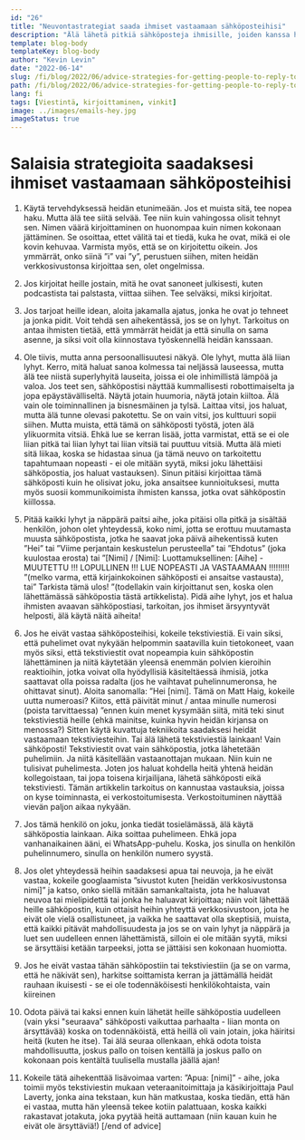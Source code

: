 ```yaml
---
id: "26"
title: "Neuvontastrategiat saada ihmiset vastaamaan sähköposteihisi"
description: "Älä lähetä pitkiä sähköposteja ihmisille, joiden kanssa haluat työskennellä.  Aseta kohta vain mahdollisimman nopeasti ja pidä se lyhyenä."
template: blog-body
templateKey: blog-body
author: "Kevin Levin"
date: "2022-06-14"
slug: /fi/blog/2022/06/advice-strategies-for-getting-people-to-reply-to-your-emails
path: /fi/blog/2022/06/advice-strategies-for-getting-people-to-reply-to-your-emails
lang: fi
tags: [Viestintä, kirjoittaminen, vinkit]
image: ../images/emails-hey.jpg
imageStatus: true
---
```


# Salaisia strategioita saadaksesi ihmiset vastaamaan sähköposteihisi

1. Käytä tervehdyksessä heidän etunimeään. Jos et muista sitä, tee nopea haku. Mutta älä tee siitä selvää. Tee niin kuin vahingossa olisit tehnyt sen. Nimen väärä kirjoittaminen on huonompaa kuin nimen kokonaan jättäminen. Se osoittaa, ettet välitä tai et tiedä, kuka he ovat, mikä ei ole kovin kehuvaa. Varmista myös, että se on kirjoitettu oikein. Jos ymmärrät, onko siinä ”i” vai ”y”, perustuen siihen, miten heidän verkkosivustonsa kirjoittaa sen, olet ongelmissa.

2. Jos kirjoitat heille jostain, mitä he ovat sanoneet julkisesti, kuten podcastista tai palstasta, viittaa siihen. Tee selväksi, miksi kirjoitat.

3. Jos tarjoat heille idean, aloita jakamalla ajatus, jonka he ovat jo tehneet ja jonka pidit. Voit tehdä sen aihekentässä, jos se on lyhyt. Tarkoitus on antaa ihmisten tietää, että ymmärrät heidät ja että sinulla on sama asenne, ja siksi voit olla kiinnostava työskennellä heidän kanssaan.

4. Ole tiivis, mutta anna persoonallisuutesi näkyä. Ole lyhyt, mutta älä liian lyhyt. Kerro, mitä haluat sanoa kolmessa tai neljässä lauseessa, mutta älä tee niistä superlyhyitä lauseita, joissa ei ole inhimillistä lämpöä ja valoa. Jos teet sen, sähköpostisi näyttää kummallisesti robottimaiselta ja jopa epäystävälliseltä. Näytä jotain huumoria, näytä jotain kiiltoa. Älä vain ole toiminnallinen ja bisnesmäinen ja tylsä. Laittaa vitsi, jos haluat, mutta älä tunne olevasi pakotettu. Se on vain vitsi, jos kulttuuri sopii siihen. Mutta muista, että tämä on sähköposti työstä, joten älä ylikuormita vitsiä. Ehkä lue se kerran lisää, jotta varmistat, että se ei ole liian pitkä tai liian lyhyt tai liian vitsiä tai puuttuu vitsiä. Mutta älä mieti sitä liikaa, koska se hidastaa sinua (ja tämä neuvo on tarkoitettu tapahtumaan nopeasti - ei ole mitään syytä, miksi joku lähettäisi sähköpostia, jos haluat vastauksen). Sinun pitäisi kirjoittaa tämä sähköposti kuin he olisivat joku, joka ansaitsee kunnioituksesi, mutta myös suosii kommunikoimista ihmisten kanssa, jotka ovat sähköpostin kiillossa.

5. Pitää kaikki lyhyt ja näppärä paitsi aihe, joka pitäisi olla pitkä ja sisältää henkilön, johon olet yhteydessä, koko nimi, jotta se erottuu muutamasta muusta sähköpostista, jotka he saavat joka päivä aihekentissä kuten ”Hei” tai ”Viime perjantain keskustelun perusteella” tai ”Ehdotus” (joka kuulostaa erosta) tai ”[Nimi] / [Nimi]: Luottamuksellinen: [Aihe] - MUUTETTU !!! LOPULLINEN !!! LUE NOPEASTI JA VASTAAMAAN !!!!!!!!! ”(melko varma, että kirjainkokoinen sähköposti ei ansaitse vastausta), tai” Tarkista tämä ulos! ”(todellakin vain kirjoittanut sen, koska olen lähettämässä sähköpostia tästä artikkelista). Pidä aihe lyhyt, jos et halua ihmisten avaavan sähköpostiasi, tarkoitan, jos ihmiset ärsyyntyvät helposti, älä käytä näitä aiheita!

6. Jos he eivät vastaa sähköposteihisi, kokeile tekstiviestiä. Ei vain siksi, että puhelimet ovat nykyään helpommin saatavilla kuin tietokoneet, vaan myös siksi, että tekstiviestit ovat nopeampia kuin sähköpostin lähettäminen ja niitä käytetään yleensä enemmän polvien kieroihin reaktioihin, jotka voivat olla hyödyllisiä käsiteltäessä ihmisiä, jotka saattavat olla poissa radalta (jos he vaihtavat puhelinnumeronsa, he ohittavat sinut). Aloita sanomalla: ”Hei [nimi]. Tämä on Matt Haig, kokeile uutta numeroasi? Kiitos, että päivität minut / antaa minulle numerosi (poista tarvittaessa) ”ennen kuin menet kysymään siitä, mitä teki sinut tekstiviestiä heille (ehkä mainitse, kuinka hyvin heidän kirjansa on menossa?) Sitten käytä kuvattuja tekniikoita saadaksesi heidät vastaamaan tekstiviesteihin. Tai älä lähetä tekstiviestiä lainkaan! Vain sähköposti! Tekstiviestit ovat vain sähköpostia, jotka lähetetään puhelimiin. Ja niitä käsitellään vastaanottajan mukaan. Niin kuin ne tulisivat puhelimesta. Joten jos haluat kohdella heitä yhtenä heidän kollegoistaan, tai jopa toisena kirjailijana, lähetä sähköposti eikä tekstiviesti. Tämän artikkelin tarkoitus on kannustaa vastauksia, joissa on kyse toiminnasta, ei verkostoitumisesta. Verkostoituminen näyttää vievän paljon aikaa nykyään.

7. Jos tämä henkilö on joku, jonka tiedät tosielämässä, älä käytä sähköpostia lainkaan. Aika soittaa puhelimeen. Ehkä jopa vanhanaikainen ääni, ei WhatsApp-puhelu. Koska, jos sinulla on henkilön puhelinnumero, sinulla on henkilön numero syystä.

8. Jos olet yhteydessä heihin saadaksesi apua tai neuvoja, ja he eivät vastaa, kokeile googlaamista ”sivustot kuten [heidän verkkosivustonsa nimi]” ja katso, onko siellä mitään samankaltaista, jota he haluavat neuvoa tai mielipidettä tai jonka he haluavat kirjoittaa; näin voit lähettää heille sähköpostin, kuin ottaisit heihin yhteyttä verkkosivustoon, jota he eivät ole vielä osallistuneet, ja vaikka he saattavat olla skeptisiä, muista, että kaikki pitävät mahdollisuudesta ja jos se on vain lyhyt ja näppärä ja luet sen uudelleen ennen lähettämistä, silloin ei ole mitään syytä, miksi se ärsyttäisi ketään tarpeeksi, jotta se jättäisi sen kokonaan huomiotta.

9. Jos he eivät vastaa tähän sähköpostiin tai tekstiviestiin (ja se on varma, että he näkivät sen), harkitse soittamista kerran ja jättämällä heidät rauhaan ikuisesti - se ei ole todennäköisesti henkilökohtaista, vain kiireinen

10. Odota päivä tai kaksi ennen kuin lähetät heille sähköpostia uudelleen (vain yksi "seuraava" sähköposti vaikuttaa parhaalta - liian monta on ärsyttävää) koska on todennäköistä, että heillä oli vain jotain, joka häiritsi heitä (kuten he itse). Tai älä seuraa ollenkaan, ehkä odota toista mahdollisuutta, joskus pallo on toisen kentällä ja joskus pallo on kokonaan pois kentältä tuulisella mustalla jäällä ajan!

11. Kokeile tätä aihekenttää lisävoimaa varten: ”Apua: [nimi]” - aihe, joka toimii myös tekstiviestin mukaan veteraanitoimittaja ja käsikirjoittaja Paul Laverty, jonka aina tekstaan, kun hän matkustaa, koska tiedän, että hän ei vastaa, mutta hän yleensä tekee kotiin palattuaan, koska kaikki rakastavat jotakuta, joka pyytää heitä auttamaan (niin kauan kuin he eivät ole ärsyttäviä!) [/end of advice]
